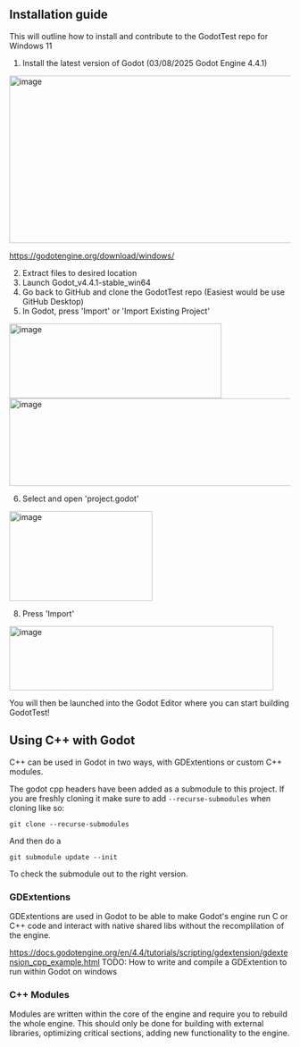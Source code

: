 ## Installation guide
This will outline how to install and contribute to the GodotTest repo for Windows 11

1. Install the latest version of Godot
   (03/08/2025 Godot Engine 4.4.1)
<img width="669" height="300" alt="image" src="https://github.com/user-attachments/assets/80cc1695-bf14-4c6c-93ff-7a37fae3f59b" />

https://godotengine.org/download/windows/

2. Extract files to desired location
3. Launch Godot_v4.4.1-stable_win64
4. Go back to GitHub and clone the GodotTest repo
   (Easiest would be use GitHub Desktop)
5. In Godot, press 'Import' or 'Import Existing Project'
<img width="380" height="134" alt="image" src="https://github.com/user-attachments/assets/bb38d217-ffe5-4ad3-8418-3f8a82f6189a" />
<img width="691" height="157" alt="image" src="https://github.com/user-attachments/assets/f40f012e-a281-404c-9d29-8f2768f4dde3" />

6. Select and open 'project.godot'

<img width="256" height="161" alt="image" src="https://github.com/user-attachments/assets/af8f4c9b-af49-4090-ad42-617909e020b6" />

8. Press 'Import'

<img width="473" height="115" alt="image" src="https://github.com/user-attachments/assets/0a748868-e020-4724-8adc-342b2d5c6fc0" />

You will then be launched into the Godot Editor where you can start building GodotTest!

## Using C++ with Godot
C++ can be used in Godot in two ways, with GDExtentions or custom C++ modules.

The godot cpp headers have been added as a submodule to this project. If you are freshly cloning it make sure to add `--recurse-submodules` when cloning like so:

`git clone --recurse-submodules`

And then do a 

`git submodule update --init`

To check the submodule out to the right version.

### GDExtentions
GDExtentions are used in Godot to be able to make Godot's engine run C or C++ code and interact with native shared libs without the recomplilation of the engine.

https://docs.godotengine.org/en/4.4/tutorials/scripting/gdextension/gdextension_cpp_example.html
TODO: How to write and compile a GDExtention to run within Godot on windows

### C++ Modules
Modules are written within the core of the engine and require you to rebuild the whole engine.
This should only be done for building with external libraries, optimizing critical sections, adding new functionality to the engine.
